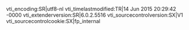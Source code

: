 vti_encoding:SR|utf8-nl
vti_timelastmodified:TR|14 Jun 2015 20:29:42 -0000
vti_extenderversion:SR|6.0.2.5516
vti_sourcecontrolversion:SX|V1
vti_sourcecontrolcookie:SX|fp_internal
